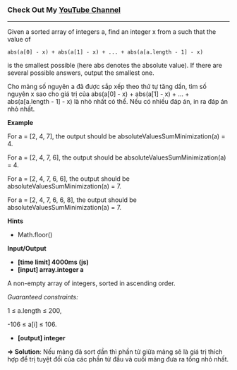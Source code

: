 ### Check Out My [YouTube Channel](https://www.YouTube.com/CodingTutorials360)

---

Given a sorted array of integers a, find an integer x from a such that the value of

    abs(a[0] - x) + abs(a[1] - x) + ... + abs(a[a.length - 1] - x)

is the smallest possible (here abs denotes the absolute value).
If there are several possible answers, output the smallest one.

Cho mảng số nguyên a đã được sắp xếp theo thứ tự tăng dần, tìm số nguyên x sao cho giá trị của
abs(a[0] - x) + abs(a[1] - x) + ... + abs(a[a.length - 1] - x)
là nhỏ nhất có thể.
Nếu có nhiều đáp án, in ra đáp án nhỏ nhất.

**Example**

For a = [2, 4, 7], the output should be
absoluteValuesSumMinimization(a) = 4.

For a = [2, 4, 7, 6], the output should be
absoluteValuesSumMinimization(a) = 4.

For a = [2, 4, 7, 6, 6], the output should be
absoluteValuesSumMinimization(a) = 7.

For a = [2, 4, 7, 6, 6, 8], the output should be
absoluteValuesSumMinimization(a) = 7.

**Hints**

- Math.floor()

**Input/Output**

- **[time limit] 4000ms (js)**
- **[input] array.integer a**

A non-empty array of integers, sorted in ascending order.

_Guaranteed constraints:_

1 ≤ a.length ≤ 200,

-106 ≤ a[i] ≤ 106.

- **[output] integer**

**=> Solution**: Nếu mảng đã sort dần thì phần tử giữa mảng sẽ là giá trị thích hợp để trị tuyệt đối của các phần tử đầu và cuối mảng đưa ra tổng nhỏ nhất.
